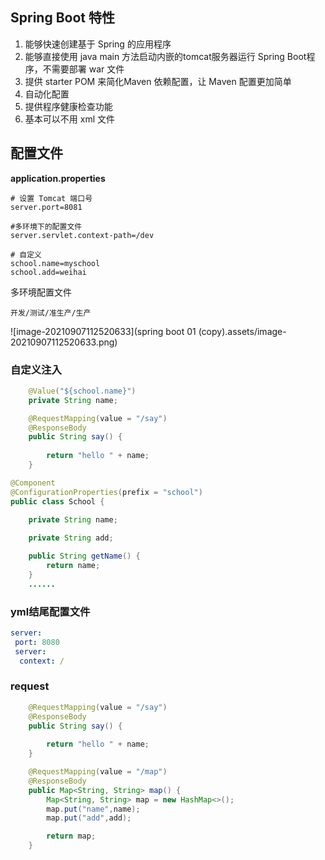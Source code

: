 ## Spring Boot 特性
1. 能够快速创建基于 Spring 的应用程序
2. 能够直接使用 java main 方法启动内嵌的tomcat服务器运行 Spring Boot程序，不需要部署 war 文件
3. 提供 starter POM 来简化Maven 依赖配置，让 Maven 配置更加简单
4. 自动化配置
5. 提供程序健康检查功能
6. 基本可以不用 xml 文件 

## 配置文件

**application.properties**

```properties
# 设置 Tomcat 端口号
server.port=8081

#多环境下的配置文件
server.servlet.context-path=/dev

# 自定义
school.name=myschool
school.add=weihai
```

多环境配置文件

`开发/测试/准生产/生产`

![image-20210907112520633](spring boot 01 (copy).assets/image-20210907112520633.png)



### 自定义注入

```java
	@Value("${school.name}")
    private String name;

    @RequestMapping(value = "/say")
    @ResponseBody
    public String say() {
        
        return "hello " + name;
    }
```

```java
@Component
@ConfigurationProperties(prefix = "school")
public class School {
    
    private String name;

    private String add;

    public String getName() {
        return name;
    }
    ......
```



### yml结尾配置文件

```yml
server:
 port: 8080
 server:
  context: /
```



### request

```java
	@RequestMapping(value = "/say")
    @ResponseBody
    public String say() {
        
        return "hello " + name;
    }

    @RequestMapping(value = "/map")
    @ResponseBody
    public Map<String, String> map() {
        Map<String, String> map = new HashMap<>();
        map.put("name",name);
        map.put("add",add);

        return map;
    }
```



